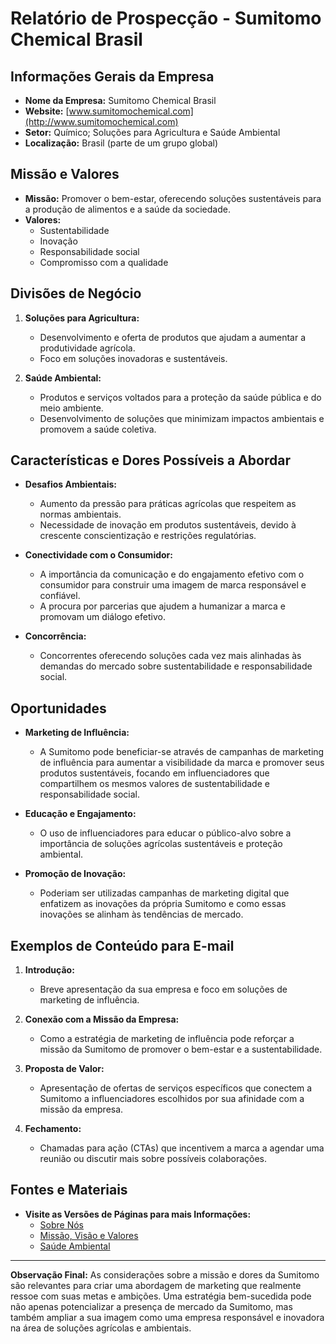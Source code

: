 # Relatório de Prospecção - Sumitomo Chemical Brasil

## Informações Gerais da Empresa
- **Nome da Empresa:** Sumitomo Chemical Brasil
- **Website:** [www.sumitomochemical.com](http://www.sumitomochemical.com)
- **Setor:** Químico; Soluções para Agricultura e Saúde Ambiental
- **Localização:** Brasil (parte de um grupo global)

## Missão e Valores
- **Missão:** Promover o bem-estar, oferecendo soluções sustentáveis para a produção de alimentos e a saúde da sociedade.
- **Valores:**
  - Sustentabilidade
  - Inovação
  - Responsabilidade social
  - Compromisso com a qualidade

## Divisões de Negócio
1. **Soluções para Agricultura:**
   - Desenvolvimento e oferta de produtos que ajudam a aumentar a produtividade agrícola.
   - Foco em soluções inovadoras e sustentáveis.

2. **Saúde Ambiental:**
   - Produtos e serviços voltados para a proteção da saúde pública e do meio ambiente.
   - Desenvolvimento de soluções que minimizam impactos ambientais e promovem a saúde coletiva.

## Características e Dores Possíveis a Abordar
- **Desafios Ambientais:**
  - Aumento da pressão para práticas agrícolas que respeitem as normas ambientais.
  - Necessidade de inovação em produtos sustentáveis, devido à crescente conscientização e restrições regulatórias.

- **Conectividade com o Consumidor:**
  - A importância da comunicação e do engajamento efetivo com o consumidor para construir uma imagem de marca responsável e confiável.
  - A procura por parcerias que ajudem a humanizar a marca e promovam um diálogo efetivo.

- **Concorrência:**
  - Concorrentes oferecendo soluções cada vez mais alinhadas às demandas do mercado sobre sustentabilidade e responsabilidade social.

## Oportunidades
- **Marketing de Influência:**
  - A Sumitomo pode beneficiar-se através de campanhas de marketing de influência para aumentar a visibilidade da marca e promover seus produtos sustentáveis, focando em influenciadores que compartilhem os mesmos valores de sustentabilidade e responsabilidade social.

- **Educação e Engajamento:**
  - O uso de influenciadores para educar o público-alvo sobre a importância de soluções agrícolas sustentáveis e proteção ambiental.

- **Promoção de Inovação:**
  - Poderiam ser utilizadas campanhas de marketing digital que enfatizem as inovações da própria Sumitomo e como essas inovações se alinham às tendências de mercado.

## Exemplos de Conteúdo para E-mail
1. **Introdução:**
   - Breve apresentação da sua empresa e foco em soluções de marketing de influência.

2. **Conexão com a Missão da Empresa:**
   - Como a estratégia de marketing de influência pode reforçar a missão da Sumitomo de promover o bem-estar e a sustentabilidade.

3. **Proposta de Valor:**
   - Apresentação de ofertas de serviços específicos que conectem a Sumitomo a influenciadores escolhidos por sua afinidade com a missão da empresa.

4. **Fechamento:**
   - Chamadas para ação (CTAs) que incentivem a marca a agendar uma reunião ou discutir mais sobre possíveis colaborações.

## Fontes e Materiais
- **Visite as Versões de Páginas para mais Informações:**
  - [Sobre Nós](https://www.sumitomochemical.com/historia/)
  - [Missão, Visão e Valores](https://www.sumitomochemical.com/missao-visao-e-valores/)
  - [Saúde Ambiental](https://www.sumitomochemical.com/saude-ambiental/)

---

**Observação Final:** As considerações sobre a missão e dores da Sumitomo são relevantes para criar uma abordagem de marketing que realmente ressoe com suas metas e ambições. Uma estratégia bem-sucedida pode não apenas potencializar a presença de mercado da Sumitomo, mas também ampliar a sua imagem como uma empresa responsável e inovadora na área de soluções agrícolas e ambientais.